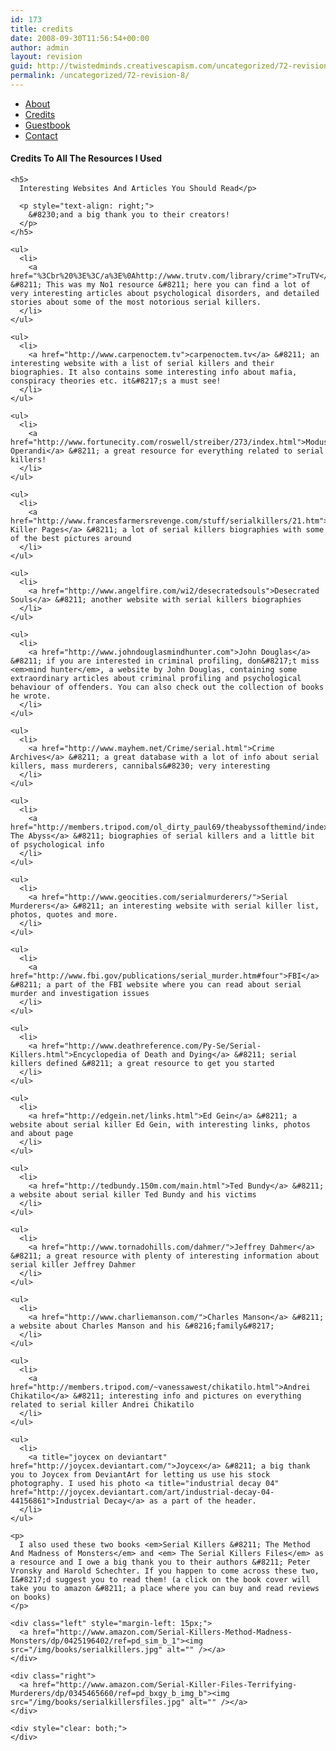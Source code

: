 ```yaml
---
id: 173
title: credits
date: 2008-09-30T11:56:54+00:00
author: admin
layout: revision
guid: http://twistedminds.creativescapism.com/uncategorized/72-revision-8/
permalink: /uncategorized/72-revision-8/
---
```

<p class="dropcap-first">
  <ul id="navlist">
    <li>
      <a title="read about this website and its creator-myself" href="/about/">About</a>
    </li>
    <li id="active">
      <a id="current" title="credits to every single resource I used" href="/about/credits/">Credits</a>
    </li>
    <li>
      <a title="Sign in my guestbook for support" href="/about/guestbook/">Guestbook</a>
    </li>
    <li>
      <a title="How to get in touch with me" href="/about/contact/">Contact</a>
    </li>
  </ul>
  
  <div class="body">
    <h4>
      Credits To All The Resources I Used
    </h4>
    
    <h5>
      Interesting Websites And Articles You Should Read</p> 
      
      <p style="text-align: right;">
        &#8230;and a big thank you to their creators!
      </p>
    </h5>
    
    <ul>
      <li>
        <a href="%3Cbr%20%3E%3C/a%3E%0Ahttp://www.trutv.com/library/crime">TruTV</a> &#8211; This was my No1 resource &#8211; here you can find a lot of very interesting articles about psychological disorders, and detailed stories about some of the most notorious serial killers.
      </li>
    </ul>
    
    <ul>
      <li>
        <a href="http://www.carpenoctem.tv">carpenoctem.tv</a> &#8211; an interesting website with a list of serial killers and their biographies. It also contains some interesting info about mafia, conspiracy theories etc. it&#8217;s a must see!
      </li>
    </ul>
    
    <ul>
      <li>
        <a href="http://www.fortunecity.com/roswell/streiber/273/index.html">Modus Operandi</a> &#8211; a great resource for everything related to serial killers!
      </li>
    </ul>
    
    <ul>
      <li>
        <a href="http://www.francesfarmersrevenge.com/stuff/serialkillers/21.htm">Serial Killer Pages</a> &#8211; a lot of serial killers biographies with some of the best pictures around
      </li>
    </ul>
    
    <ul>
      <li>
        <a href="http://www.angelfire.com/wi2/desecratedsouls">Desecrated Souls</a> &#8211; another website with serial killers biographies
      </li>
    </ul>
    
    <ul>
      <li>
        <a href="http://www.johndouglasmindhunter.com">John Douglas</a> &#8211; if you are interested in criminal profiling, don&#8217;t miss <em>mind hunter</em>, a website by John Douglas, containing some extraordinary articles about criminal profiling and psychological behaviour of offenders. You can also check out the collection of books he wrote.
      </li>
    </ul>
    
    <ul>
      <li>
        <a href="http://www.mayhem.net/Crime/serial.html">Crime Archives</a> &#8211; a great database with a lot of info about serial killers, mass murderers, cannibals&#8230; very interesting
      </li>
    </ul>
    
    <ul>
      <li>
        <a href="http://members.tripod.com/ol_dirty_paul69/theabyssofthemind/index.html">Into The Abyss</a> &#8211; biographies of serial killers and a little bit of psychological info
      </li>
    </ul>
    
    <ul>
      <li>
        <a href="http://www.geocities.com/serialmurderers/">Serial Murderers</a> &#8211; an interesting website with serial killer list, photos, quotes and more.
      </li>
    </ul>
    
    <ul>
      <li>
        <a href="http://www.fbi.gov/publications/serial_murder.htm#four">FBI</a> &#8211; a part of the FBI website where you can read about serial murder and investigation issues
      </li>
    </ul>
    
    <ul>
      <li>
        <a href="http://www.deathreference.com/Py-Se/Serial-Killers.html">Encyclopedia of Death and Dying</a> &#8211; serial killers defined &#8211; a great resource to get you started
      </li>
    </ul>
    
    <ul>
      <li>
        <a href="http://edgein.net/links.html">Ed Gein</a> &#8211; a website about serial killer Ed Gein, with interesting links, photos and about page
      </li>
    </ul>
    
    <ul>
      <li>
        <a href="http://tedbundy.150m.com/main.html">Ted Bundy</a> &#8211; a website about serial killer Ted Bundy and his victims
      </li>
    </ul>
    
    <ul>
      <li>
        <a href="http://www.tornadohills.com/dahmer/">Jeffrey Dahmer</a> &#8211; a great resource with plenty of interesting information about serial killer Jeffrey Dahmer
      </li>
    </ul>
    
    <ul>
      <li>
        <a href="http://www.charliemanson.com/">Charles Manson</a> &#8211; a website about Charles Manson and his &#8216;family&#8217;
      </li>
    </ul>
    
    <ul>
      <li>
        <a href="http://members.tripod.com/~vanessawest/chikatilo.html">Andrei Chikatilo</a> &#8211; interesting info and pictures on everything related to serial killer Andrei Chikatilo
      </li>
    </ul>
    
    <ul>
      <li>
        <a title="joycex on deviantart" href="http://joycex.deviantart.com/">Joycex</a> &#8211; a big thank you to Joycex from DeviantArt for letting us use his stock photography. I used his photo <a title="industrial decay 04" href="http://joycex.deviantart.com/art/industrial-decay-04-44156861">Industrial Decay</a> as a part of the header.
      </li>
    </ul>
    
    <p>
      I also used these two books <em>Serial Killers &#8211; The Method And Madness of Monsters</em> and <em> The Serial Killers Files</em> as a resource and I owe a big thank you to their authors &#8211; Peter Vronsky and Harold Schechter. If you happen to come across these two, I&#8217;d suggest you to read them! (a click on the book cover will take you to amazon &#8211; a place where you can buy and read reviews on books)
    </p>
    
    <div class="left" style="margin-left: 15px;">
      <a href="http://www.amazon.com/Serial-Killers-Method-Madness-Monsters/dp/0425196402/ref=pd_sim_b_1"><img src="/img/books/serialkillers.jpg" alt="" /></a>
    </div>
    
    <div class="right">
      <a href="http://www.amazon.com/Serial-Killer-Files-Terrifying-Murderers/dp/0345465660/ref=pd_bxgy_b_img_b"><img src="/img/books/serialkillersfiles.jpg" alt="" /></a>
    </div>
    
    <div style="clear: both;">
    </div>